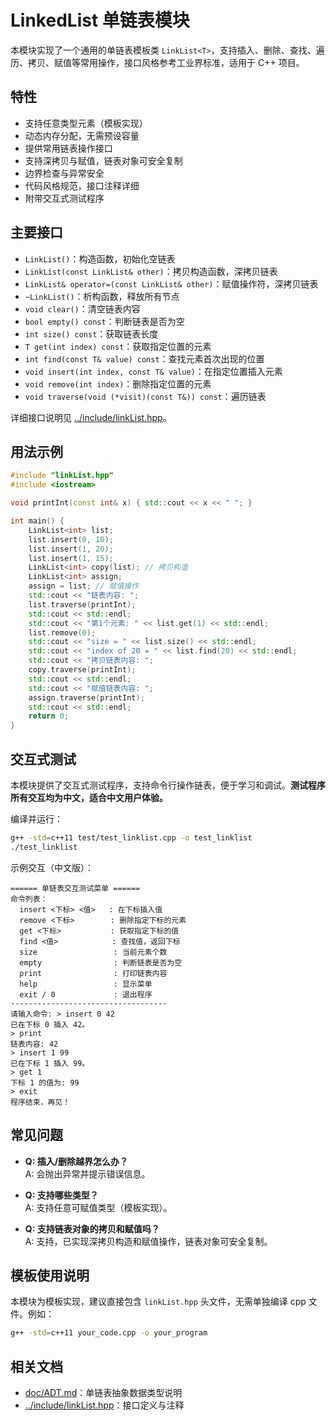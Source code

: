# LinkedList 单链表模块

本模块实现了一个通用的单链表模板类 `LinkList<T>`，支持插入、删除、查找、遍历、拷贝、赋值等常用操作，接口风格参考工业界标准，适用于 C++ 项目。

## 特性

- 支持任意类型元素（模板实现）
- 动态内存分配，无需预设容量
- 提供常用链表操作接口
- 支持深拷贝与赋值，链表对象可安全复制
- 边界检查与异常安全
- 代码风格规范，接口注释详细
- 附带交互式测试程序

## 主要接口

- `LinkList()`：构造函数，初始化空链表
- `LinkList(const LinkList& other)`：拷贝构造函数，深拷贝链表
- `LinkList& operator=(const LinkList& other)`：赋值操作符，深拷贝链表
- `~LinkList()`：析构函数，释放所有节点
- `void clear()`：清空链表内容
- `bool empty() const`：判断链表是否为空
- `int size() const`：获取链表长度
- `T get(int index) const`：获取指定位置的元素
- `int find(const T& value) const`：查找元素首次出现的位置
- `void insert(int index, const T& value)`：在指定位置插入元素
- `void remove(int index)`：删除指定位置的元素
- `void traverse(void (*visit)(const T&)) const`：遍历链表

详细接口说明见 [../include/linkList.hpp](../include/linkList.hpp)。

## 用法示例

```cpp
#include "linkList.hpp"
#include <iostream>

void printInt(const int& x) { std::cout << x << " "; }

int main() {
    LinkList<int> list;
    list.insert(0, 10);
    list.insert(1, 20);
    list.insert(1, 15);
    LinkList<int> copy(list); // 拷贝构造
    LinkList<int> assign;
    assign = list; // 赋值操作
    std::cout << "链表内容: ";
    list.traverse(printInt);
    std::cout << std::endl;
    std::cout << "第1个元素: " << list.get(1) << std::endl;
    list.remove(0);
    std::cout << "size = " << list.size() << std::endl;
    std::cout << "index of 20 = " << list.find(20) << std::endl;
    std::cout << "拷贝链表内容: ";
    copy.traverse(printInt);
    std::cout << std::endl;
    std::cout << "赋值链表内容: ";
    assign.traverse(printInt);
    std::cout << std::endl;
    return 0;
}
```

## 交互式测试

本模块提供了交互式测试程序，支持命令行操作链表，便于学习和调试。**测试程序所有交互均为中文，适合中文用户体验。**

编译并运行：

```bash
g++ -std=c++11 test/test_linklist.cpp -o test_linklist
./test_linklist
```

示例交互（中文版）：

```
====== 单链表交互测试菜单 ======
命令列表：
  insert <下标> <值>   : 在下标插入值
  remove <下标>        : 删除指定下标的元素
  get <下标>           : 获取指定下标的值
  find <值>            : 查找值，返回下标
  size                 : 当前元素个数
  empty                : 判断链表是否为空
  print                : 打印链表内容
  help                 : 显示菜单
  exit / 0             : 退出程序
-----------------------------------
请输入命令: > insert 0 42
已在下标 0 插入 42。
> print
链表内容: 42 
> insert 1 99
已在下标 1 插入 99。
> get 1
下标 1 的值为: 99
> exit
程序结束，再见！
```

## 常见问题

- **Q: 插入/删除越界怎么办？**  
  A: 会抛出异常并提示错误信息。

- **Q: 支持哪些类型？**  
  A: 支持任意可赋值类型（模板实现）。

- **Q: 支持链表对象的拷贝和赋值吗？**  
  A: 支持，已实现深拷贝构造和赋值操作，链表对象可安全复制。

## 模板使用说明

本模块为模板实现，建议直接包含 `linkList.hpp` 头文件，无需单独编译 cpp 文件。例如：

```bash
g++ -std=c++11 your_code.cpp -o your_program
```

## 相关文档

- [doc/ADT.md](doc/ADT.md)：单链表抽象数据类型说明
- [../include/linkList.hpp](../include/linkList.hpp)：接口定义与注释
